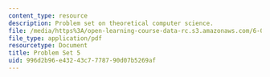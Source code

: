 ```yaml
---
content_type: resource
description: Problem set on theoretical computer science.
file: /media/https%3A/open-learning-course-data-rc.s3.amazonaws.com/6-080-great-ideas-in-theoretical-computer-science-spring-2008/996d2b96e43243c7778790d07b5269af_ps5.pdf
file_type: application/pdf
resourcetype: Document
title: Problem Set 5
uid: 996d2b96-e432-43c7-7787-90d07b5269af
---
```

